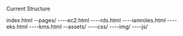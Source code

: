 Current Structure 

index.html
--pages/
----ec2.html
----rds.html
----iamroles.html
----eks.html
----kms.html
--assets/
----css/
----img/
----js/
